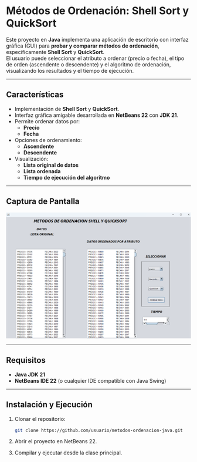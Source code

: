 # Métodos de Ordenación: Shell Sort y QuickSort

Este proyecto en **Java** implementa una aplicación de escritorio con interfaz gráfica (GUI) para **probar y comparar métodos de ordenación**, específicamente **Shell Sort** y **QuickSort**.  
El usuario puede seleccionar el atributo a ordenar (precio o fecha), el tipo de orden (ascendente o descendente) y el algoritmo de ordenación, visualizando los resultados y el tiempo de ejecución.

---

## Características
- Implementación de **Shell Sort** y **QuickSort**.
- Interfaz gráfica amigable desarrollada en **NetBeans 22** con **JDK 21**.
- Permite ordenar datos por:
  - **Precio**
  - **Fecha**
- Opciones de ordenamiento:
  - **Ascendente**
  - **Descendente**
- Visualización:
  - **Lista original de datos**
  - **Lista ordenada**
  - **Tiempo de ejecución del algoritmo**

---

## Captura de Pantalla
![Ventana principal](./img/Screenshot.png)

---

## Requisitos
- **Java JDK 21**
- **NetBeans IDE 22** (o cualquier IDE compatible con Java Swing)

---

## Instalación y Ejecución
1. Clonar el repositorio:
   ```bash
   git clone https://github.com/usuario/metodos-ordenacion-java.git
2. Abrir el proyecto en NetBeans 22.

3. Compilar y ejecutar desde la clase principal.
